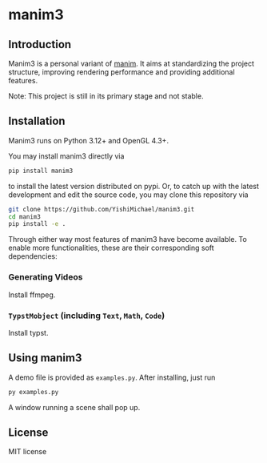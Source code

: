 # manim3


## Introduction
Manim3 is a personal variant of [manim](https://github.com/3b1b/manim). It aims at standardizing the project structure, improving rendering performance and providing additional features.

Note: This project is still in its primary stage and not stable.


## Installation
Manim3 runs on Python 3.12+ and OpenGL 4.3+.

You may install manim3 directly via
```sh
pip install manim3
```
to install the latest version distributed on pypi. Or, to catch up with the latest development and edit the source code, you may clone this repository via
```sh
git clone https://github.com/YishiMichael/manim3.git
cd manim3
pip install -e .
```
Through either way most features of manim3 have become available. To enable more functionalities, these are their corresponding soft dependencies:

### Generating Videos
Install ffmpeg.

### `TypstMobject` (including `Text`, `Math`, `Code`)
Install typst.


## Using manim3

A demo file is provided as `examples.py`. After installing, just run
```sh
py examples.py
```
A window running a scene shall pop up.


## License
MIT license
